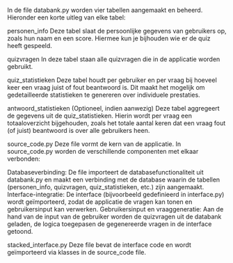 In de file databank.py worden vier tabellen aangemaakt en beheerd. Hieronder een korte uitleg van elke tabel:

personen_info
Deze tabel slaat de persoonlijke gegevens van gebruikers op, zoals hun naam en een score. Hiermee kun je bijhouden wie er de quiz heeft gespeeld.

quizvragen
In deze tabel staan alle quizvragen die in de applicatie worden gebruikt. 

quiz_statistieken
Deze tabel houdt per gebruiker en per vraag bij hoeveel keer een vraag juist of fout beantwoord is. Dit maakt het mogelijk om gedetailleerde statistieken te genereren over individuele prestaties.

antwoord_statistieken
(Optioneel, indien aanwezig) Deze tabel aggregeert de gegevens uit de quiz_statistieken. Hierin wordt per vraag een totaaloverzicht bijgehouden, zoals het totale aantal keren dat een vraag fout (of juist) beantwoord is over alle gebruikers heen.

source_code.py
Deze file vormt de kern van de applicatie. In source_code.py worden de verschillende componenten met elkaar verbonden:

Databaseverbinding: De file importeert de databasefunctionaliteit uit databank.py en maakt een verbinding met de database waarin de tabellen (personen_info, quizvragen, quiz_statistieken, etc.) zijn aangemaakt.
Interface-integratie: De interface (bijvoorbeeld gedefinieerd in interface.py) wordt geïmporteerd, zodat de applicatie de vragen kan tonen en gebruikersinput kan verwerken.
Gebruikersinput en vraaggeneratie: Aan de hand van de input van de gebruiker worden de quizvragen uit de databank geladen, de logica toegepasen de gegenereerde vragen in de interface getoond.

stacked_interface.py
Deze file bevat de interface code en wordt geïmporteerd via klasses in de source_code file.
